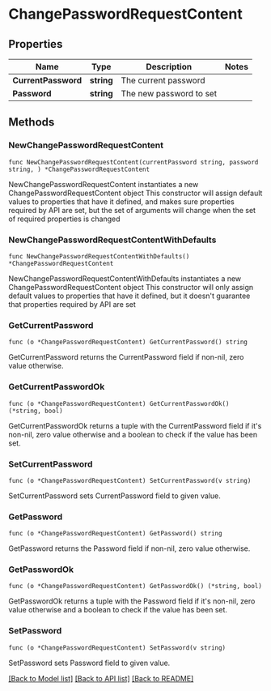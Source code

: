 # ChangePasswordRequestContent

## Properties

Name | Type | Description | Notes
------------ | ------------- | ------------- | -------------
**CurrentPassword** | **string** | The current password | 
**Password** | **string** | The new password to set | 

## Methods

### NewChangePasswordRequestContent

`func NewChangePasswordRequestContent(currentPassword string, password string, ) *ChangePasswordRequestContent`

NewChangePasswordRequestContent instantiates a new ChangePasswordRequestContent object
This constructor will assign default values to properties that have it defined,
and makes sure properties required by API are set, but the set of arguments
will change when the set of required properties is changed

### NewChangePasswordRequestContentWithDefaults

`func NewChangePasswordRequestContentWithDefaults() *ChangePasswordRequestContent`

NewChangePasswordRequestContentWithDefaults instantiates a new ChangePasswordRequestContent object
This constructor will only assign default values to properties that have it defined,
but it doesn't guarantee that properties required by API are set

### GetCurrentPassword

`func (o *ChangePasswordRequestContent) GetCurrentPassword() string`

GetCurrentPassword returns the CurrentPassword field if non-nil, zero value otherwise.

### GetCurrentPasswordOk

`func (o *ChangePasswordRequestContent) GetCurrentPasswordOk() (*string, bool)`

GetCurrentPasswordOk returns a tuple with the CurrentPassword field if it's non-nil, zero value otherwise
and a boolean to check if the value has been set.

### SetCurrentPassword

`func (o *ChangePasswordRequestContent) SetCurrentPassword(v string)`

SetCurrentPassword sets CurrentPassword field to given value.


### GetPassword

`func (o *ChangePasswordRequestContent) GetPassword() string`

GetPassword returns the Password field if non-nil, zero value otherwise.

### GetPasswordOk

`func (o *ChangePasswordRequestContent) GetPasswordOk() (*string, bool)`

GetPasswordOk returns a tuple with the Password field if it's non-nil, zero value otherwise
and a boolean to check if the value has been set.

### SetPassword

`func (o *ChangePasswordRequestContent) SetPassword(v string)`

SetPassword sets Password field to given value.



[[Back to Model list]](../README.md#documentation-for-models) [[Back to API list]](../README.md#documentation-for-api-endpoints) [[Back to README]](../README.md)


